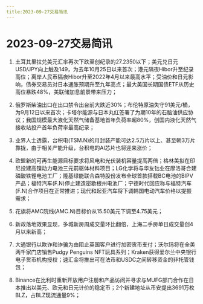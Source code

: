 ```yaml
---
title:2023-09-27交易简讯
---
```

# 2023-09-27交易简讯
1. 土耳其里拉兑美元汇率再次下跌至创纪录的27.2350以下；美元兑日元USD/JPY向上触及149，为去年10月25日以来首次；港元隔夜Hibor升至纪录高位；离岸人民币隔夜Hibor升至2022年4月以来最高水平；受油价和日元影响，债券交易员对日本通胀预期升至九年高点；最大美国长期国债ETF从历史高位暴跌48%，美联储加息前景带来压力；

2. 俄罗斯柴油出口在出口禁令出台前大跌近30%；布伦特原油失守91美元/桶，为9月12日以来首次；卡塔尔能源与日本丸红签署了为期10年的石脑油供应协议；我国规模最大液化天然气储备基地首年负荷率超80%，创国内液化天然气接收站投产首年负荷率最高纪录；

3. 业界人士透露，台积电(TSM.N)的月封装产能可达2.5万片以上、甚至朝3万片靠拢，由于相关产能升级，台积电的AI芯片也将迎来涨价；

4. 欧盟新的可再生能源目标要求将风电和光伏装机容量提高两倍；格林美拟在印尼投建高镍动力电池三元前驱体材料项目；LG化学将与华友钴业在摩洛哥合建磷酸铁锂电池工厂；隆基绿能联合森特股份发布全球首款搭载BC电池的BIPV产品；福特汽车(F.N)停止建造密歇根州电池厂；宁德时代回应称与福特汽车(F.N)合作项目在正常推进；现代和起亚汽车将下调韩国电动汽车价格以提振需求；

5. 花旗将AMC院线(AMC.N)目标价从15.50美元下调至4.75美元；

6. 新政落地效果显现，多城新房周成交量环比翻倍，上海二手房单日成交量创4月以来新高；

7. 大通银行以欺诈和诈骗为由阻止英国客户进行加密货币支付；沃尔玛将在全美两千家门店销售Pudgy Penguins NFT玩具系列；Kraken获得爱尔兰中央银行电子货币机构授权；速汇金将推出可在法币和USDC之间转移资金的非托管钱包；

8. Binance在比利时重新开放用户注册和产品访问并寻求与MUFG部门合作在日本推出以美元、欧元和日元计价的稳定币；2个新建地址从币安提出3691万枚BLZ，占BLZ现流通量9%；

​